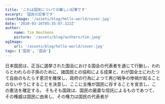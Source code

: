 ```yaml
---
title: 'これは国民についての難しい記事です'
excerpt: '国民の記事です'
coverImage: '/assets/blog/hello-world/cover.jpg'
date: '2020-03-16T05:35:07.322Z'
author:
    name: Tim Neutkens
    picture: '/assets/blog/authors/tim.jpeg'
ogImage:
    url: '/assets/blog/hello-world/cover.jpg'
tags: ['国民', '国会']
---
```


日本国民は、正当に選挙された国会における国会の代表者を通じて行動し、われらとわれらの子孫のために、諸国民との協和による成果と、わが国全土にわたつて自由のもたらす恵沢を確保し、政府の行為によつて再び戦争の惨禍が起ることのないやうにすることを決意し、ここに主権が国民に存することを宣言し、この憲法を確定する。
そもそも国政は、国民の厳粛な信託によるものであつて、その権威は国民に由来し、その権力は国民の代表者が
